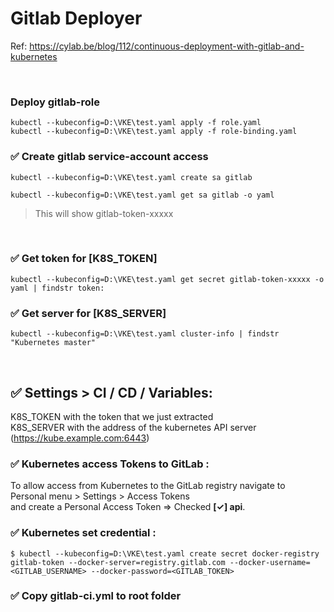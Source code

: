 # Gitlab Deployer

Ref: https://cylab.be/blog/112/continuous-deployment-with-gitlab-and-kubernetes

<br>

### Deploy gitlab-role
```
kubectl --kubeconfig=D:\VKE\test.yaml apply -f role.yaml
kubectl --kubeconfig=D:\VKE\test.yaml apply -f role-binding.yaml

````

### ✅ Create gitlab service-account access

```
kubectl --kubeconfig=D:\VKE\test.yaml create sa gitlab
````

```
kubectl --kubeconfig=D:\VKE\test.yaml get sa gitlab -o yaml
```
> This will show gitlab-token-xxxxx

<br>

### ✅ Get token for [K8S_TOKEN]
```
kubectl --kubeconfig=D:\VKE\test.yaml get secret gitlab-token-xxxxx -o yaml | findstr token:
```

### ✅ Get server for [K8S_SERVER]
```
kubectl --kubeconfig=D:\VKE\test.yaml cluster-info | findstr "Kubernetes master"
```

<br>

## ✅ Settings > CI / CD / Variables:
K8S_TOKEN with the token that we just extracted
<br>
K8S_SERVER with the address of the kubernetes API server (https://kube.example.com:6443)


### ✅ Kubernetes access Tokens to GitLab :
To allow access from Kubernetes to the GitLab registry navigate to 
<br>
Personal menu > Settings > Access Tokens 
<br>
and create a Personal Access Token => Checked <b>[✓] api</b>.

### ✅ Kubernetes set credential :
```
$ kubectl --kubeconfig=D:\VKE\test.yaml create secret docker-registry gitlab-token --docker-server=registry.gitlab.com --docker-username=<GITLAB_USERNAME> --docker-password=<GITLAB_TOKEN>
```

### ✅ Copy gitlab-ci.yml to root folder

